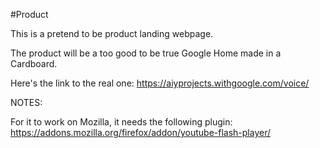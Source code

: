 #Product

This is a pretend to be product landing webpage.

The product will be a too good to be true Google Home made in a Cardboard.

Here's the link to the real one: https://aiyprojects.withgoogle.com/voice/

NOTES:

For it to work on Mozilla, it needs the following plugin: https://addons.mozilla.org/firefox/addon/youtube-flash-player/